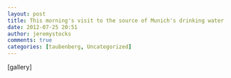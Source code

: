 ```yaml
---
layout: post
title: This morning's visit to the source of Munich's drinking water
date: 2012-07-25 20:51
author: jeremystocks
comments: true
categories: [taubenberg, Uncategorized]
---
```

[gallery]
